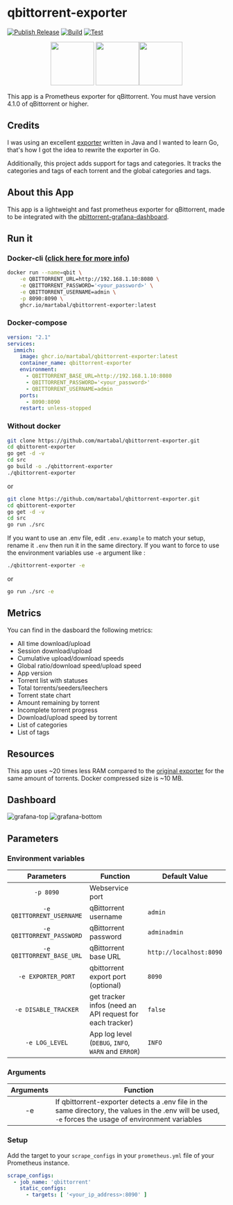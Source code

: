 # qbittorrent-exporter

[![Publish Release](https://github.com/martabal/qbittorrent-exporter/actions/workflows/docker.yml/badge.svg)](https://github.com/martabal/qbittorrent-exporter/actions/workflows/docker.yml)
[![Build](https://github.com/martabal/qbittorrent-exporter/actions/workflows/build.yml/badge.svg)](https://github.com/martabal/qbittorrent-exporter/actions/workflows/build.yml)
[![Test](https://github.com/martabal/qbittorrent-exporter/actions/workflows/test.yml/badge.svg)](https://github.com/martabal/qbittorrent-exporter/actions/workflows/test.yml)

<p align="center">
<img src="img/qbittorrent.png" width=100> <img src="img/prometheus.png" width=100><img src="img/golang.png" width=100>
</p>

This app is a Prometheus exporter for qBittorrent.
You must have version 4.1.0 of qBittorrent or higher.

## Credits

I was using an excellent [exporter](https://github.com/caseyscarborough/qbittorrent-exporter) written in Java and I wanted to learn Go, that's how I got the idea to rewrite the exporter in Go.

Additionally, this project adds support for tags and categories. It tracks the categories and tags of each torrent and the global categories and tags.

## About this App

This app is a lightweight and fast prometheus exporter for qBittorrent, made to be integrated with the [qbittorrent-grafana-dashboard](https://raw.githubusercontent.com/martabal/qbittorrent-exporter/main/grafana/dashboard.json).

## Run it

### Docker-cli ([click here for more info](https://docs.docker.com/engine/reference/commandline/cli/))

```sh
docker run --name=qbit \
    -e QBITTORRENT_URL=http://192.168.1.10:8080 \
    -e QBITTORRENT_PASSWORD='<your_password>' \
    -e QBITTORRENT_USERNAME=admin \
    -p 8090:8090 \
    ghcr.io/martabal/qbittorrent-exporter:latest
```

### Docker-compose

```yaml
version: "2.1"
services:
  immich:
    image: ghcr.io/martabal/qbittorrent-exporter:latest
    container_name: qbittorrent-exporter
    environment:
      - QBITTORRENT_BASE_URL=http://192.168.1.10:8080
      - QBITTORRENT_PASSWORD='<your_password>'
      - QBITTORRENT_USERNAME=admin
    ports:
      - 8090:8090
    restart: unless-stopped
```

### Without docker

```sh
git clone https://github.com/martabal/qbittorrent-exporter.git
cd qbittorent-exporter
go get -d -v
cd src
go build -o ./qbittorrent-exporter
./qbittorrent-exporter
```

or

```sh
git clone https://github.com/martabal/qbittorrent-exporter.git
cd qbittorent-exporter
go get -d -v
cd src
go run ./src
```

If you want to use an .env file, edit `.env.example` to match your setup, rename it `.env` then run it in the same directory. If you want to force to use the environment variables use `-e` argument like :

```sh
./qbittorrent-exporter -e
```

or

```sh
go run ./src -e
```

## Metrics

You can find in the dasboard the following metrics:

- All time download/upload
- Session download/upload
- Cumulative upload/download speeds
- Global ratio/download speed/upload speed
- App version
- Torrent list with statuses
- Total torrents/seeders/leechers
- Torrent state chart
- Amount remaining by torrent
- Incomplete torrent progress
- Download/upload speed by torrent
- List of categories
- List of tags

## Resources

This app uses ~20 times less RAM compared to the [original exporter](https://github.com/caseyscarborough/qbittorrent-exporter) for the same amount of torrents.
Docker compressed size is ~10 MB.

## Dashboard

![grafana-top](img/grafana-1.png)
![grafana-bottom](img/grafana-2.png)

## Parameters

### Environment variables

|        Parameters         | Function                                                 | Default Value           |
| :-----------------------: | -------------------------------------------------------- | ----------------------- |
|         `-p 8090`         | Webservice port                                          |                         |
| `-e QBITTORRENT_USERNAME` | qBittorrent username                                     | `admin`                 |
| `-e QBITTORRENT_PASSWORD` | qBittorrent password                                     | `adminadmin`            |
| `-e QBITTORRENT_BASE_URL` | qBittorrent base URL                                     | `http://localhost:8090` |
|    `-e EXPORTER_PORT`     | qbittorrent export port (optional)                       | `8090`                  |
|   `-e DISABLE_TRACKER`    | get tracker infos (need an API request for each tracker) | `false`                 |
|      `-e LOG_LEVEL`       | App log level (`DEBUG`, `INFO`, `WARN` and `ERROR`)      | `INFO`                  |

### Arguments

| Arguments | Function                                                                                                                                               |
| :-------: | ------------------------------------------------------------------------------------------------------------------------------------------------------ |
|    -e     | If qbittorrent-exporter detects a .env file in the same directory, the values in the .env will be used, `-e` forces the usage of environment variables |

### Setup

Add the target to your `scrape_configs` in your `prometheus.yml` file of your Prometheus instance.

```yaml
scrape_configs:
  - job_name: 'qbittorrent'
    static_configs:
      - targets: [ '<your_ip_address>:8090' ]
```
